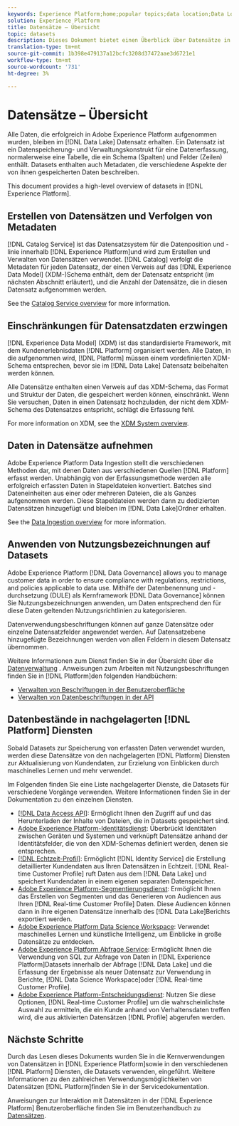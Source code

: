 ```yaml
---
keywords: Experience Platform;home;popular topics;data location;Data Location;Data management;data management;Lineage;lineage;data type;data types;Data types;Data type
solution: Experience Platform
title: Datensätze – Übersicht
topic: datasets
description: Dieses Dokument bietet einen Überblick über Datensätze in der Experience Platform.
translation-type: tm+mt
source-git-commit: 1b398e479137a12bcfc3208d37472aae3d6721e1
workflow-type: tm+mt
source-wordcount: '731'
ht-degree: 3%

---
```



# Datensätze – Übersicht

Alle Daten, die erfolgreich in Adobe Experience Platform aufgenommen wurden, bleiben im [!DNL Data Lake] Datensatz erhalten. Ein Datensatz ist ein Datenspeicherung- und Verwaltungskonstrukt für eine Datenerfassung, normalerweise eine Tabelle, die ein Schema (Spalten) und Felder (Zeilen) enthält. Datasets enthalten auch Metadaten, die verschiedene Aspekte der von ihnen gespeicherten Daten beschreiben.

This document provides a high-level overview of datasets in [!DNL Experience Platform].

## Erstellen von Datensätzen und Verfolgen von Metadaten

[!DNL Catalog Service] ist das Datensatzsystem für die Datenposition und -linie innerhalb [!DNL Experience Platform]und wird zum Erstellen und Verwalten von Datensätzen verwendet. [!DNL Catalog] verfolgt die Metadaten für jeden Datensatz, der einen Verweis auf das [!DNL Experience Data Model] (XDM-)Schema enthält, dem der Datensatz entspricht (im nächsten Abschnitt erläutert), und die Anzahl der Datensätze, die in diesen Datensatz aufgenommen werden.

See the [Catalog Service overview](../home.md) for more information.

## Einschränkungen für Datensatzdaten erzwingen

[!DNL Experience Data Model] (XDM) ist das standardisierte Framework, mit dem Kundenerlebnisdaten [!DNL Platform] organisiert werden. Alle Daten, in die aufgenommen wird, [!DNL Platform] müssen einem vordefinierten XDM-Schema entsprechen, bevor sie im [!DNL Data Lake] Datensatz beibehalten werden können.

Alle Datensätze enthalten einen Verweis auf das XDM-Schema, das Format und Struktur der Daten, die gespeichert werden können, einschränkt. Wenn Sie versuchen, Daten in einen Datensatz hochzuladen, der nicht dem XDM-Schema des Datensatzes entspricht, schlägt die Erfassung fehl.

For more information on XDM, see the [XDM System overview](../../xdm/home.md).

## Daten in Datensätze aufnehmen

Adobe Experience Platform Data Ingestion stellt die verschiedenen Methoden dar, mit denen Daten aus verschiedenen Quellen [!DNL Platform] erfasst werden. Unabhängig von der Erfassungsmethode werden alle erfolgreich erfassten Daten in Stapeldateien konvertiert. Batches sind Dateneinheiten aus einer oder mehreren Dateien, die als Ganzes aufgenommen werden. Diese Stapeldateien werden dann zu dedizierten Datensätzen hinzugefügt und bleiben im [!DNL Data Lake]Ordner erhalten.

See the [Data Ingestion overview](../../ingestion/home.md) for more information.

## Anwenden von Nutzungsbezeichnungen auf Datasets

Adobe Experience Platform [!DNL Data Governance] allows you to manage customer data in order to ensure compliance with regulations, restrictions, and policies applicable to data use. Mithilfe der Datenbenennung und -durchsetzung (DULE) als Kernframework [!DNL Data Governance] können Sie Nutzungsbezeichnungen anwenden, um Daten entsprechend den für diese Daten geltenden Nutzungsrichtlinien zu kategorisieren.

Datenverwendungsbeschriftungen können auf ganze Datensätze oder einzelne Datensatzfelder angewendet werden. Auf Datensatzebene hinzugefügte Bezeichnungen werden von allen Feldern in diesem Datensatz übernommen.

Weitere Informationen zum Dienst finden Sie in der Übersicht über die [Datenverwaltung](../../data-governance/home.md) . Anweisungen zum Arbeiten mit Nutzungsbeschriftungen finden Sie in [!DNL Platform]den folgenden Handbüchern:

* [Verwalten von Beschriftungen in der Benutzeroberfläche](../../data-governance/labels/user-guide.md)
* [Verwalten von Datenbeschriftungen in der API](../../data-governance/labels/dataset-api.md)

## Datenbestände in nachgelagerten [!DNL Platform] Diensten

Sobald Datasets zur Speicherung von erfassten Daten verwendet wurden, werden diese Datensätze von den nachgelagerten [!DNL Platform] Diensten zur Aktualisierung von Kundendaten, zur Erzielung von Einblicken durch maschinelles Lernen und mehr verwendet.

Im Folgenden finden Sie eine Liste nachgelagerter Dienste, die Datasets für verschiedene Vorgänge verwenden. Weitere Informationen finden Sie in der Dokumentation zu den einzelnen Diensten.

* [[!DNL Data Access API]](../../data-access/home.md): Ermöglicht Ihnen den Zugriff auf und das Herunterladen der Inhalte von Dateien, die in Datasets gespeichert sind.
* [Adobe Experience Platform-Identitätsdienst](../../identity-service/home.md): Überbrückt Identitäten zwischen Geräten und Systemen und verknüpft Datensätze anhand der Identitätsfelder, die von den XDM-Schemas definiert werden, denen sie entsprechen.
* [[!DNL Echtzeit-Profil]](../../profile/home.md): Ermöglicht [!DNL Identity Service] die Erstellung detaillierter Kundendaten aus Ihren Datensätzen in Echtzeit. [!DNL Real-time Customer Profile] ruft Daten aus dem [!DNL Data Lake] und speichert Kundendaten in einem eigenen separaten Datenspeicher.
* [Adobe Experience Platform-Segmentierungsdienst](../../segmentation/home.md): Ermöglicht Ihnen das Erstellen von Segmenten und das Generieren von Audiencen aus Ihren [!DNL Real-time Customer Profile] Daten. Diese Audiencen können dann in ihre eigenen Datensätze innerhalb des [!DNL Data Lake]Berichts exportiert werden.
* [Adobe Experience Platform Data Science Workspace](../../data-science-workspace/home.md): Verwendet maschinelles Lernen und künstliche Intelligenz, um Einblicke in große Datensätze zu entdecken.
* [Adobe Experience Platform Abfrage Service](../../query-service/home.md): Ermöglicht Ihnen die Verwendung von SQL zur Abfrage von Daten in [!DNL Experience Platform]Datasets innerhalb der Abfrage [!DNL Data Lake] und die Erfassung der Ergebnisse als neuer Datensatz zur Verwendung in Berichte, [!DNL Data Science Workspace]oder [!DNL Real-time Customer Profile].
* [Adobe Experience Platform-Entscheidungsdienst](../../decisioning-service/home.md): Nutzen Sie diese Optionen, [!DNL Real-time Customer Profile] um die wahrscheinlichste Auswahl zu ermitteln, die ein Kunde anhand von Verhaltensdaten treffen wird, die aus aktivierten Datensätzen [!DNL Profile] abgerufen werden.

## Nächste Schritte

Durch das Lesen dieses Dokuments wurden Sie in die Kernverwendungen von Datensätzen in [!DNL Experience Platform]sowie in den verschiedenen [!DNL Platform] Diensten, die Datasets verwenden, eingeführt. Weitere Informationen zu den zahlreichen Verwendungsmöglichkeiten von Datensätzen [!DNL Platform]finden Sie in der Servicedokumentation.

Anweisungen zur Interaktion mit Datensätzen in der [!DNL Experience Platform] Benutzeroberfläche finden Sie im Benutzerhandbuch zu [Datensätzen](user-guide.md).
